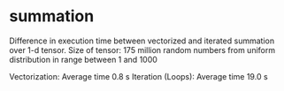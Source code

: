 # summation

Difference in execution time between vectorized and iterated summation over 1-d tensor.
Size of tensor: 175 million random numbers from uniform distribution in range between 1 and 1000

Vectorization: Average time 0.8 s
Iteration (Loops): Average time 19.0 s
